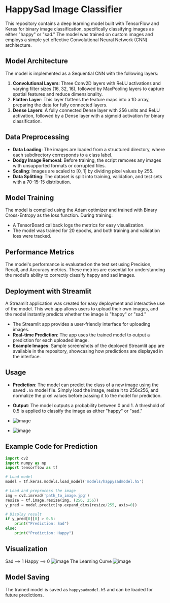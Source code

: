 # HappySad Image Classifier

This repository contains a deep learning model built with TensorFlow and Keras for binary image classification, specifically classifying images as either "happy" or "sad." The model was trained on custom images and employs a simple yet effective Convolutional Neural Network (CNN) architecture.

## Model Architecture
The model is implemented as a Sequential CNN with the following layers:

1. **Convolutional Layers**: Three Conv2D layers with ReLU activations and varying filter sizes (16, 32, 16), followed by MaxPooling layers to capture spatial features and reduce dimensionality.
2. **Flatten Layer**: This layer flattens the feature maps into a 1D array, preparing the data for fully connected layers.
3. **Dense Layers**: A fully connected Dense layer with 256 units and ReLU activation, followed by a Dense layer with a sigmoid activation for binary classification.

## Data Preprocessing
- **Data Loading**: The images are loaded from a structured directory, where each subdirectory corresponds to a class label.
- **Dodgy Image Removal**: Before training, the script removes any images with unsupported formats or corrupted files.
- **Scaling**: Images are scaled to [0, 1] by dividing pixel values by 255.
- **Data Splitting**: The dataset is split into training, validation, and test sets with a 70-15-15 distribution.

## Model Training
The model is compiled using the Adam optimizer and trained with Binary Cross-Entropy as the loss function. During training:
- A TensorBoard callback logs the metrics for easy visualization.
- The model was trained for 20 epochs, and both training and validation loss were tracked.

## Performance Metrics
The model's performance is evaluated on the test set using Precision, Recall, and Accuracy metrics. These metrics are essential for understanding the model’s ability to correctly classify happy and sad images.

## Deployment with Streamlit
A Streamlit application was created for easy deployment and interactive use of the model. This web app allows users to upload their own images, and the model instantly predicts whether the image is "happy" or "sad."

- The Streamlit app provides a user-friendly interface for uploading images.
- **Real-time Prediction**: The app uses the trained model to output a prediction for each uploaded image.
- **Example Images**: Sample screenshots of the deployed Streamlit app are available in the repository, showcasing how predictions are displayed in the interface.

## Usage
- **Prediction**: The model can predict the class of a new image using the saved `.h5` model file. Simply load the image, resize it to 256x256, and normalize the pixel values before passing it to the model for prediction.
- **Output**: The model outputs a probability between 0 and 1. A threshold of 0.5 is applied to classify the image as either "happy" or "sad."

- ![image](https://github.com/user-attachments/assets/88712679-deb5-4435-ace5-84fab073942e)
- ![image](https://github.com/user-attachments/assets/819d1152-218d-4576-aeb8-8f7a5f2180ac)



## Example Code for Prediction
```python
import cv2
import numpy as np
import tensorflow as tf

# Load model
model = tf.keras.models.load_model('models/happysadmodel.h5')

# Load and preprocess the image
img = cv2.imread('path_to_image.jpg')
resize = tf.image.resize(img, (256, 256))
y_pred = model.predict(np.expand_dims(resize/255, axis=0))

# Display result
if y_pred[0][0] > 0.5:
    print("Prediction: Sad")
else:
    print("Prediction: Happy")
```

## Visualization
Sad ==> 1
Happy ==> 0
![image](https://github.com/user-attachments/assets/ec3d68e6-f260-4a35-b256-4075e16db1c8)
The Learning Curve
![image](https://github.com/user-attachments/assets/59444e41-51ff-4277-9edb-e9f942c91647)



## Model Saving
The trained model is saved as `happysadmodel.h5` and can be loaded for future predictions.
